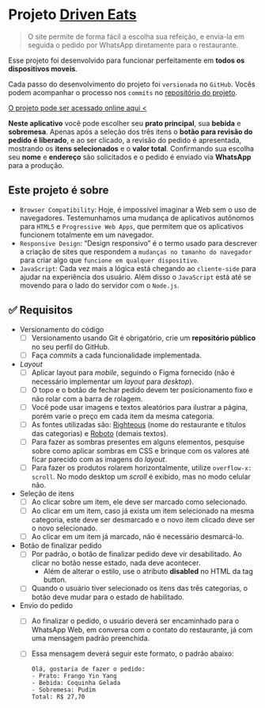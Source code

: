# **Projeto [Driven Eats](https://yokuny.github.io/projeto3-driveneats/)**

> O site permite de forma fácil a escolha sua refeição, e envia-la em seguida o pedido por WhatsApp diretamente para o restaurante.
> 

Esse projeto foi desenvolvido para funcionar perfeitamente em **todos os dispositivos moveis**.

Cada passo do desenvolvimento do projeto foi `versionada` no `GitHub`. Vocês podem acompanhar o processo nos `commits` no [repositório do projeto](https://github.com/Yokuny/projeto3-driveneats).

[O projeto pode ser acessado online aqui <](https://yokuny.github.io/projeto3-driveneats/)

**Neste aplicativo** você pode escolher seu **prato principal**, sua **bebida** e **sobremesa**. Apenas após a seleção dos três itens o **botão para revisão do pedido é liberado**, e ao ser clicado, a revisão do pedido é apresentada, mostrando os **itens selecionados** e o **valor total**.
Confirmando sua escolha seu **nome** e **endereço** são solicitados e o pedido é enviado via **WhatsApp** para a produção.

## Este projeto é sobre

- `Browser Compatibility`: Hoje, é impossível imaginar a Web sem o uso de navegadores. Testemunhamos uma mudança de aplicativos autônomos para `HTML5` e `Progressive Web Apps`, que permitem que os aplicativos funcionem totalmente em um navegador.
- `Responsive Design`: “Design responsivo” é o termo usado para descrever a criação de sites que respondem a `mudanças no tamanho do navegador` para criar algo que `funcione em qualquer dispositivo`.
- `JavaScript`: Cada vez mais a lógica está chegando ao `cliente-side` para ajudar na experiência dos usuário. Além disso o `JavaScript` está até se movendo para o lado do servidor com o `Node.js`.

## ✅ Requisitos

- Versionamento do código
    - [ ]  Versionamento usando Git é obrigatório, crie um **repositório público** no seu perfil do GitHub.
    - [ ]  Faça *commits* a cada funcionalidade implementada.
- *Layout*
    - [ ]  Aplicar layout para *mobile*, seguindo o Figma fornecido (não é necessário implementar um *layout* para *desktop*).
    - [ ]  O topo e o botão de fechar pedido devem ter posicionamento fixo e não rolar com a barra de rolagem.
    - [ ]  Você pode usar imagens e textos aleatórios para ilustrar a página, porém varie o preço em cada item da mesma categoria.
    - [ ]  As fontes utilizadas são: [Righteous](https://fonts.google.com/specimen/Righteous) (nome do restaurante e títulos das categorias) e [Roboto](https://fonts.google.com/specimen/Roboto) (demais textos).
    - [ ]  Para fazer as sombras presentes em alguns elementos, pesquise sobre como aplicar sombras em CSS e brinque com os valores até ficar parecido com as imagens do *layout*.
    - [ ]  Para fazer os produtos rolarem horizontalmente, utilize `overflow-x: scroll`. No modo desktop um *scroll* é exibido, mas no modo celular não.
- Seleção de itens
    - [ ]  Ao clicar sobre um item, ele deve ser marcado como selecionado.
    - [ ]  Ao clicar em um item, caso já exista um item selecionado na mesma categoria, este deve ser desmarcado e o novo item clicado deve ser o novo selecionado.
    - [ ]  Ao clicar em um item já marcado, não é necessário desmarcá-lo.
- Botão de finalizar pedido
    - [ ]  Por padrão, o botão de finalizar pedido deve vir desabilitado. Ao clicar no botão nesse estado, nada deve acontecer.
        - Além de alterar o estilo, use o atributo **disabled** no HTML da tag button.
    - [ ]  Quando o usuário tiver selecionado os itens das três categorias, o botão deve mudar para o estado de habilitado.
- Envio do pedido
    - [ ]  Ao finalizar o pedido, o usuário deverá ser encaminhado para o WhatsApp Web, em conversa com o contato do restaurante, já com uma mensagem padrão preenchida.
    - [ ]  Essa mensagem deverá seguir este formato, o padrão abaixo:
        
        ```
        Olá, gostaria de fazer o pedido:
        - Prato: Frango Yin Yang
        - Bebida: Coquinha Gelada
        - Sobremesa: Pudim
        Total: R$ 27,70
        ```